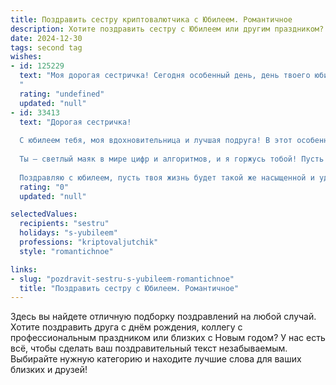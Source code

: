 ```yaml
---
title: Поздравить сестру криптовалютчика с Юбилеем. Романтичное
description: Хотите поздравить сестру с Юбилеем или другим праздником? Наш ИИ создаст незабываемое поздравление, а вы обязательно выделитесь среди других.  
date: 2024-12-30
tags: second tag
wishes:
- id: 125229
  text: "Моя дорогая сестричка! Сегодня особенный день, день твоего юбилея!  Глядя на тебя, успешную и смелую криптовалютчицу, я поражаюсь твоей силе, твоему уму и неутомимой энергии.  Твой мир – это мир сложных алгоритмов и стремительных перемен, но в твоём сердце всегда остаётся место для нежности, любви и семейного тепла. Пусть твоя жизнь будет такой же яркой и блестящей, как сияние звёзд на ночном небе, а счастье будет твоим верным спутником на долгие-долгие годы. С юбилеем, моя любимая!
  "
  rating: "undefined"
  updated: "null"
- id: 33413
  text: "Дорогая сестричка!
  
  С юбилеем тебя, моя вдохновительница и лучшая подруга! В этот особенный день хочу пожелать тебе, чтобы твои мечты сбывались, как ловкие криптовалюты на волне успеха. Пусть каждый день будет полон ярких моментов, словно запоминающиеся графики, а чувства – крепкими, как блокчейн.
  
  Ты – светлый маяк в мире цифр и алгоритмов, и я горжусь тобой! Пусть любовь и счастье всегда будут в твоем сердечке, а каждый твой шаг по жизни приводит к преумножению радости и успеха.
  
  Поздравляю с юбилеем, пусть твоя жизнь будет такой же насыщенной и удивительной, как мир криптовалют! С любовью и самыми искренними пожеланиями!"
  rating: "0"
  updated: "null"

selectedValues:
  recipients: "sestru"
  holidays: "s-yubileem"
  professions: "kriptovaljutchik"
  style: "romantichnoe"

links:
- slug: "pozdravit-sestru-s-yubileem-romantichnoe"
  title: "Поздравить сестру с Юбилеем. Романтичное"
---
```


Здесь вы найдете отличную подборку поздравлений на любой случай. 
Хотите поздравить друга с днём рождения, коллегу с профессиональным праздником или близких с Новым годом? У нас есть всё, чтобы сделать ваш поздравительный текст незабываемым. Выбирайте нужную категорию и находите лучшие слова для ваших близких и друзей!
